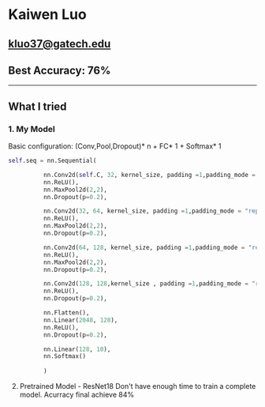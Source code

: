 # Kaiwen Luo 
## kluo37@gatech.edu
## Best Accuracy: 76%
----
## What I tried

### 1. My Model
  Basic configuration: (Conv,Pool,Dropout)* n + FC* 1 + Softmax* 1
  
  ```python
  self.seq = nn.Sequential(
  
            nn.Conv2d(self.C, 32, kernel_size, padding =1,padding_mode = "replicate"),
            nn.ReLU(),
            nn.MaxPool2d(2,2),
            nn.Dropout(p=0.2),

            nn.Conv2d(32, 64, kernel_size, padding =1,padding_mode = "replicate"),
            nn.ReLU(),
            nn.MaxPool2d(2,2),
            nn.Dropout(p=0.2),

            nn.Conv2d(64, 128, kernel_size, padding =1,padding_mode = "replicate"),
            nn.ReLU(),
            nn.MaxPool2d(2,2),
            nn.Dropout(p=0.2),

            nn.Conv2d(128, 128,kernel_size , padding =1,padding_mode = "replicate"),
            nn.ReLU(),
            nn.Dropout(p=0.2),

            nn.Flatten(),
            nn.Linear(2048, 128),
            nn.ReLU(),
            nn.Dropout(p=0.2),

            nn.Linear(128, 10),
            nn.Softmax()
            
            )
   ```

2. Pretrained Model - ResNet18
  Don't have enough time to train a complete model.
  Acurracy final achieve 84%
